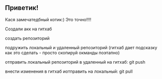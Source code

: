 ## Приветик!

Кася замечатедбный котик:)
Это точно!!!!

Coздали акк на гитхаб

создать репозиторий

подружить локальный и удаленный репозиторий (гитхаб дает подсказку как это сделать - просто скопируй окманды поэтапно)

отправить локальный репозиторий в удаленный на гитхаб: git push

внести изменения в гитхаб иотправить на локальный: git pull
